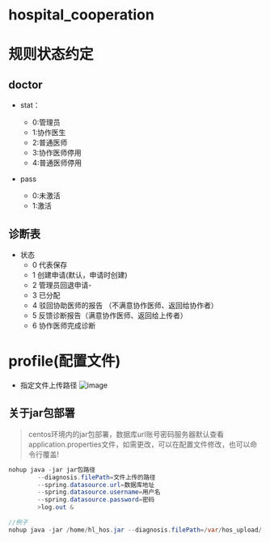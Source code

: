 # hospital_cooperation
# 规则状态约定
## doctor
- stat： 
  - 0:管理员
  - 1:协作医生
  - 2:普通医师
  - 3:协作医师停用
  - 4:普通医师停用

- pass
  - 0:未激活
  - 1:激活 
  
## 诊断表
* 状态
    * 0 代表保存
    * 1 创建申请(默认，申请时创建)
    * 2 管理员回退申请-
    * 3 已分配
    * 4 驳回协助医师的报告 （不满意协作医师、返回给协作者）
    * 5 反馈诊断报告（满意协作医师、返回给上传者）
    * 6 协作医师完成诊断
# profile(配置文件)
- 指定文件上传路径
![image](https://user-images.githubusercontent.com/54475097/127613709-b4cd075f-f3f6-4b4c-8189-2cacae92ab84.png)
## 关于jar包部署
> centos环境内的jar包部署，数据库url账号密码服务器默认查看application.properties文件，如需更改，可以在配置文件修改，也可以命令行覆盖!
```java
nohup java -jar jar包路径 
        --diagnosis.filePath=文件上传的路径 
        --spring.datasource.url=数据库地址
        --spring.datasource.username=用户名
        --spring.datasource.password=密码
        >log.out &
        
//例子
nohup java -jar /home/hl_hos.jar --diagnosis.filePath=/var/hos_upload/ >log.out &
```
